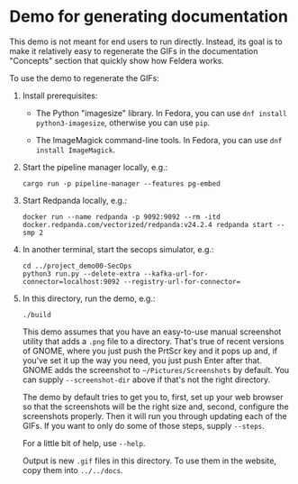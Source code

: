 # Demo for generating documentation

This demo is not meant for end users to run directly.  Instead, its
goal is to make it relatively easy to regenerate the GIFs in the
documentation "Concepts" section that quickly show how Feldera works.

To use the demo to regenerate the GIFs:

1. Install prerequisites:

   * The Python "imagesize" library.  In Fedora, you can use `dnf
     install python3-imagesize`, otherwise you can use `pip`.

   * The ImageMagick command-line tools.  In Fedora, you can use `dnf
     install ImageMagick`.
     
2. Start the pipeline manager locally, e.g.:

   ```
   cargo run -p pipeline-manager --features pg-embed
   ```
   
3. Start Redpanda locally, e.g.:

   ```
   docker run --name redpanda -p 9092:9092 --rm -itd docker.redpanda.com/vectorized/redpanda:v24.2.4 redpanda start --smp 2
   ```
   
4. In another terminal, start the secops simulator, e.g.:

   ```
   cd ../project_demo00-SecOps
   python3 run.py --delete-extra --kafka-url-for-connector=localhost:9092 --registry-url-for-connector=
   ```

5. In this directory, run the demo, e.g.:

   ```
   ./build
   ```
   
   This demo assumes that you have an easy-to-use manual screenshot
   utility that adds a `.png` file to a directory.  That's true of
   recent versions of GNOME, where you just push the PrtScr key and it
   pops up and, if you've set it up the way you need, you just push
   Enter after that.  GNOME adds the screenshot to
   `~/Pictures/Screenshots` by default.  You can supply
   `--screenshot-dir` above if that's not the right directory.
   
   The demo by default tries to get you to, first, set up your web
   browser so that the screenshots will be the right size and, second,
   configure the screenshots properly.  Then it will run you through
   updating each of the GIFs.  If you want to only do some of those
   steps, supply `--steps`.
   
   For a little bit of help, use `--help`.

   Output is new `.gif` files in this directory.  To use them in the
   website, copy them into `../../docs`.
